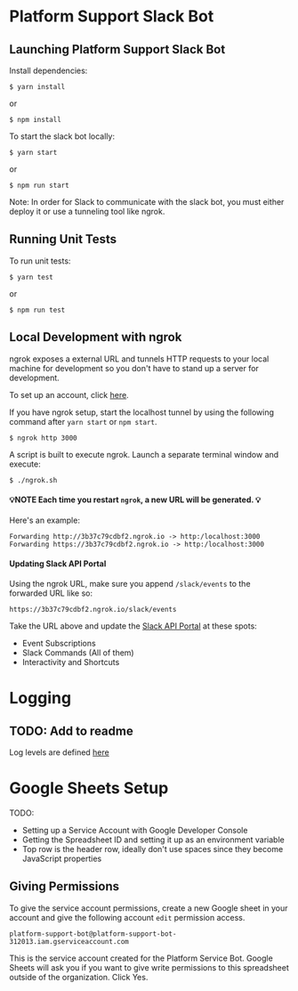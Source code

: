 # Platform Support Slack Bot

## Launching Platform Support Slack Bot

Install dependencies:

`$ yarn install`

or 

`$ npm install`

To start the slack bot locally:

`$ yarn start`

or

`$ npm run start`

Note: In order for Slack to communicate with the slack bot, you must either deploy it or use a tunneling tool like ngrok.

## Running Unit Tests

To run unit tests:

`$ yarn test`

or

`$ npm run test`

## Local Development with ngrok

ngrok exposes a external URL and tunnels HTTP requests to your local machine for development so you don't have to stand up a server for development.

To set up an account, click [here](https://ngrok.com).

If you have ngrok setup, start the localhost tunnel by using the following command after `yarn start` or `npm start`.

```
$ ngrok http 3000
```

A script is built to execute ngrok.  Launch a separate terminal window and execute:

```
$ ./ngrok.sh
```

#### 💡NOTE Each time you restart `ngrok`, a new URL will be generated. 💡

Here's an example:

```
Forwarding http://3b37c79cdbf2.ngrok.io -> http:/localhost:3000
Forwarding https://3b37c79cdbf2.ngrok.io -> http:/localhost:3000
```

#### Updating Slack API Portal

Using the ngrok URL, make sure you append `/slack/events` to the forwarded URL like so:

```
https://3b37c79cdbf2.ngrok.io/slack/events
```

Take the URL above and update the [Slack API Portal](https://api.slack.com) at these spots:

* Event Subscriptions
* Slack Commands (All of them)
* Interactivity and Shortcuts


# Logging

## TODO: Add to readme

Log levels are defined [here](https://getpino.io/#/docs/api?id=levels)


# Google Sheets Setup

TODO: 
* Setting up a Service Account with Google Developer Console
* Getting the Spreadsheet ID and setting it up as an environment variable
* Top row is the header row, ideally don't use spaces since they become JavaScript properties


## Giving Permissions

To give the service account permissions, create a new Google sheet in your account and give the following account `edit` permission access.

```
platform-support-bot@platform-support-bot-312013.iam.gserviceaccount.com
```

This is the service account created for the Platform Service Bot.  Google Sheets will ask you if you want to give write permissions to this spreadsheet outside of the organization.  Click Yes.
